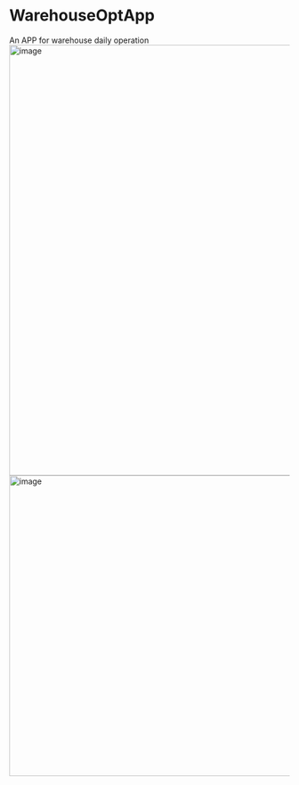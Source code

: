 # WarehouseOptApp
An APP for warehouse daily operation
<img width="773" alt="image" src="https://user-images.githubusercontent.com/52642256/219962000-329050bf-2847-45a4-bb54-88a9f8575dbc.png">
<img width="540" alt="image" src="https://user-images.githubusercontent.com/52642256/219962119-04d6ed68-97e3-464c-95c8-59df9a8d7d24.png">
